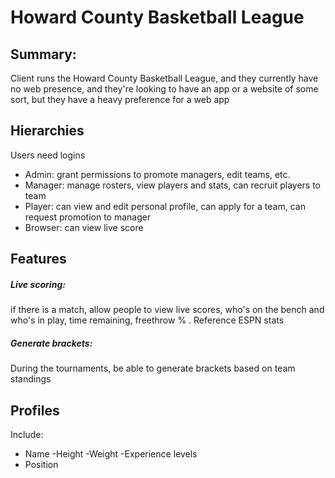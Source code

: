 # Howard County Basketball League

## Summary:

Client runs the Howard County Basketball League, and they currently have no web presence, and they're looking to have an app or a website of some sort, but they have a heavy preference for a web app

## Hierarchies
Users need logins
- Admin: grant permissions to promote managers, edit teams, etc.
- Manager: manage rosters, view players and stats, can recruit players to team
- Player: can view and edit personal profile, can apply for a team, can request promotion to manager 
- Browser: can view live score

## Features
##### **Live scoring**:
if there is a match, allow people to view live scores, who's on the bench and who's in play, time remaining, freethrow % . Reference ESPN stats

##### **Generate brackets**:
During the tournaments, be able to generate brackets based on team standings

## **Profiles**
Include:
- Name
-Height
-Weight
-Experience levels
- Position
